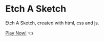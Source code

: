 # Etch A Sketch

Etch A Sketch, created with html, css and js.

[Play Now!](https://darkjstn.github.io/Etch-a-sketch/) :point_left:
